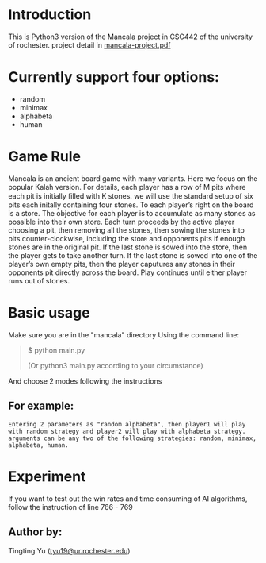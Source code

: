 # **Introduction**
This is Python3 version of the Mancala project in CSC442 of the university of rochester.
project detail in [mancala-project.pdf](https://github.com/x451711881/Mancala-AI/blob/master/mancala-project.pdf)

# Currently support four options:
* random
* minimax
* alphabeta
* human

# Game Rule
Mancala is an ancient board game with many variants. Here we focus on the popular Kalah version. For details, each player has a row of M pits where each pit is initially ﬁlled with K stones. we will use the standard setup of six pits each initally containing four stones. To each player’s right on the board is a store. The objective for each player is to accumulate as many stones as possible into their own store.
Each turn proceeds by the active player choosing a pit, then removing all the stones, then sowing the stones into pits counter-clockwise, including the store and opponents pits if enough stones are in the original pit. If the last stone is sowed into the store, then the player gets to take another turn. If the last stone is sowed into one of the player’s own empty pits, then the player caputures any stones in their opponents pit directly across the board. Play continues until either player runs out of stones.

# Basic usage
Make sure you are in the "mancala" directory
Using the command line: 
>$ python main.py
>
>(Or python3 main.py according to your circumstance)
>
And choose 2 modes following the instructions

## For example:
```
Entering 2 parameters as "random alphabeta", then player1 will play with random strategy and player2 will play with alphabeta strategy.
arguments can be any two of the following strategies: random, minimax, alphabeta, human.
```
# Experiment
If you want to test out the win rates and time consuming of AI algorithms, follow the instruction of line 766 - 769

## Author by:
Tingting Yu (tyu19@ur.rochester.edu)
